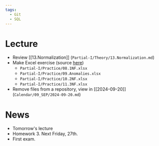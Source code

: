 ```yaml
---
tags:
  - Git
  - SQL
---
```

# Lecture
- Review [[13.Normalization]] (`Partial-I/Theory/13.Normalization.md`)
- Make Excel exercise (source [here](https://www.youtube.com/watch?v=GFQaEYEc8_8&ab_channel=Decomplexify))
	- `Partial-I/Practice/08.1NF.xlsx`
	- `Partial-I/Practice/09.Anomalies.xlsx`
	- `Partial-I/Practice/10.2NF.xlsx`
	- `Partial-I/Practice/11.3NF.xlsx`
- Remove files from a repository, view in [[2024-09-20]] (`Calendar/09_SEP/2024-09-20.md`)
# News
- Tomorrow's lecture
- Homework 3. Next Friday, 27th.
- First exam.